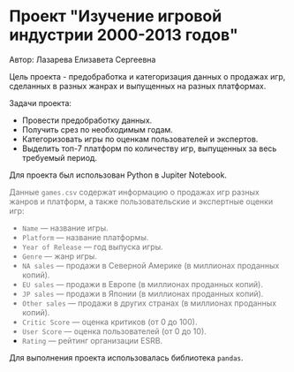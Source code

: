 # Проект "Изучение игровой индустрии 2000-2013 годов"

Автор: Лазарева Елизавета Сергеевна


Цель проекта - предобработка и категоризация данных о продажах игр, сделанных в разных жанрах и выпущенных на разных платформах.


Задачи проекта:
- Провести предобработку данных.
- Получить срез по необходимым годам.
- Категоризовать игры по оценкам пользователей и экспертов.
- Выделить топ-7 платформ по количеству игр, выпущенных за весь требуемый период.

Для проекта был использован Python в Jupiter Notebook.

<font color='#777778'>Данные `games.csv` содержат информацию о продажах игр разных жанров и платформ, а также пользовательские и экспертные оценки игр:
* `Name` — название игры.
* `Platform` — название платформы.
* `Year of Release` — год выпуска игры.
* `Genre` — жанр игры.
* `NA sales` — продажи в Северной Америке (в миллионах проданных копий).
* `EU sales` — продажи в Европе (в миллионах проданных копий).
* `JP sales` — продажи в Японии (в миллионах проданных копий).
* `Other sales` — продажи в других странах (в миллионах проданных копий).
* `Critic Score` — оценка критиков (от 0 до 100).
* `User Score` — оценка пользователей (от 0 до 10).
* `Rating` — рейтинг организации ESRB.</font>

Для выполнения проекта использовалась библиотека `pandas`.
